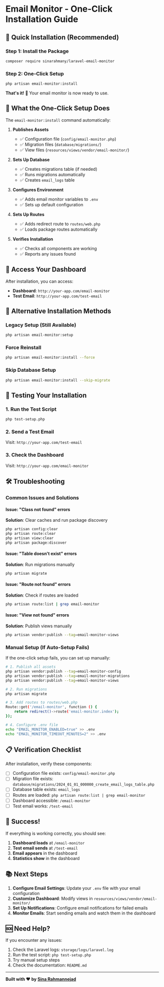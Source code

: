 # Email Monitor - One-Click Installation Guide

## 🚀 Quick Installation (Recommended)

### Step 1: Install the Package
```bash
composer require sinarahmany/laravel-email-monitor
```

### Step 2: One-Click Setup
```bash
php artisan email-monitor:install
```

**That's it!** 🎉 Your email monitor is now ready to use.

## 🔧 What the One-Click Setup Does

The `email-monitor:install` command automatically:

1. **Publishes Assets**
   - ✅ Configuration file (`config/email-monitor.php`)
   - ✅ Migration files (`database/migrations/`)
   - ✅ View files (`resources/views/vendor/email-monitor/`)

2. **Sets Up Database**
   - ✅ Creates migrations table (if needed)
   - ✅ Runs migrations automatically
   - ✅ Creates `email_logs` table

3. **Configures Environment**
   - ✅ Adds email monitor variables to `.env`
   - ✅ Sets up default configuration

4. **Sets Up Routes**
   - ✅ Adds redirect route to `routes/web.php`
   - ✅ Loads package routes automatically

5. **Verifies Installation**
   - ✅ Checks all components are working
   - ✅ Reports any issues found

## 🎯 Access Your Dashboard

After installation, you can access:

- **Dashboard**: `http://your-app.com/email-monitor`
- **Test Email**: `http://your-app.com/test-email`

## 🔄 Alternative Installation Methods

### Legacy Setup (Still Available)
```bash
php artisan email-monitor:setup
```

### Force Reinstall
```bash
php artisan email-monitor:install --force
```

### Skip Database Setup
```bash
php artisan email-monitor:install --skip-migrate
```

## 🧪 Testing Your Installation

### 1. Run the Test Script
```bash
php test-setup.php
```

### 2. Send a Test Email
Visit: `http://your-app.com/test-email`

### 3. Check the Dashboard
Visit: `http://your-app.com/email-monitor`

## 🛠️ Troubleshooting

### Common Issues and Solutions

#### Issue: "Class not found" errors
**Solution**: Clear caches and run package discovery
```bash
php artisan config:clear
php artisan route:clear
php artisan view:clear
php artisan package:discover
```

#### Issue: "Table doesn't exist" errors
**Solution**: Run migrations manually
```bash
php artisan migrate
```

#### Issue: "Route not found" errors
**Solution**: Check if routes are loaded
```bash
php artisan route:list | grep email-monitor
```

#### Issue: "View not found" errors
**Solution**: Publish views manually
```bash
php artisan vendor:publish --tag=email-monitor-views
```

### Manual Setup (If Auto-Setup Fails)

If the one-click setup fails, you can set up manually:

```bash
# 1. Publish all assets
php artisan vendor:publish --tag=email-monitor-config
php artisan vendor:publish --tag=email-monitor-migrations
php artisan vendor:publish --tag=email-monitor-views

# 2. Run migrations
php artisan migrate

# 3. Add routes to routes/web.php
Route::get('/email-monitor', function () {
    return redirect()->route('email-monitor.index');
});

# 4. Configure .env file
echo "EMAIL_MONITOR_ENABLED=true" >> .env
echo "EMAIL_MONITOR_TIMEOUT_MINUTES=2" >> .env
```

## 📋 Verification Checklist

After installation, verify these components:

- [ ] Configuration file exists: `config/email-monitor.php`
- [ ] Migration file exists: `database/migrations/2024_01_01_000000_create_email_logs_table.php`
- [ ] Database table exists: `email_logs`
- [ ] Routes are loaded: `php artisan route:list | grep email-monitor`
- [ ] Dashboard accessible: `/email-monitor`
- [ ] Test email works: `/test-email`

## 🎉 Success!

If everything is working correctly, you should see:

1. **Dashboard loads** at `/email-monitor`
2. **Test email sends** at `/test-email`
3. **Email appears** in the dashboard
4. **Statistics show** in the dashboard

## 📚 Next Steps

1. **Configure Email Settings**: Update your `.env` file with your email configuration
2. **Customize Dashboard**: Modify views in `resources/views/vendor/email-monitor/`
3. **Set Up Notifications**: Configure email notifications for failed emails
4. **Monitor Emails**: Start sending emails and watch them in the dashboard

## 🆘 Need Help?

If you encounter any issues:

1. Check the Laravel logs: `storage/logs/laravel.log`
2. Run the test script: `php test-setup.php`
3. Try manual setup steps
4. Check the documentation: `README.md`

---

**Built with ❤️ by [Sina Rahmannejad](https://sinarahmannejad.com)**
